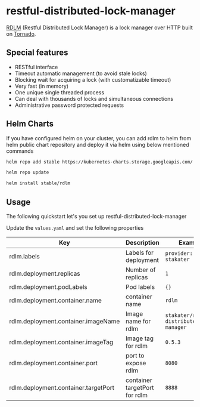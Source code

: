 # restful-distributed-lock-manager
[RDLM](https://github.com/thefab/restful-distributed-lock-manager) (Restful Distributed Lock Manager) is a lock manager over HTTP built on [Tornado](http://www.tornadoweb.org/en/stable/).

## Special features

- RESTful interface
- Timeout automatic management (to avoid stale locks)
- Blocking wait for acquiring a lock (with customatizable timeout)
- Very fast (in memory)
- One unique single threaded process
- Can deal with thousands of locks and simultaneous connections
- Administrative password protected requests

## Helm Charts

If you have configured helm on your cluster, you can add rdlm to helm from helm public chart repository and deploy it via helm using below mentioned commands

 ```bash
helm repo add stable https://kubernetes-charts.storage.googleapis.com/

helm repo update

helm install stable/rdlm
```

## Usage

The following quickstart let's you set up restful-distributed-lock-manager

Update the `values.yaml` and set the following properties

| Key           | Description                                                               | Example                            | Default Value                      |
|---------------|---------------------------------------------------------------------------|------------------------------------|------------------------------------|
| rdlm.labels          | Labels for deployment                                                | `provider: stakater`                        | `provider: stakater`                        |
| rdlm.deployment.replicas          | Number of replicas                                                | `1`                        | `1`                        |
| rdlm.deployment.podLabels           | Pod labels                                                | `{}`                        | `{}`                        |
| rdlm.deployment.container.name           | container name                                                | `rdlm`                        | `rdlm`                        |
| rdlm.deployment.container.imageName          | Image name for rdlm                                                | `stakater/restful-distributed-lock-manager`                        | `stakater/restful-distributed-lock-manager`                        |
| rdlm.deployment.container.imageTag          | Image tag for rdlm                                                | `0.5.3`                        | `0.5.3`                        |
| rdlm.deployment.container.port          | port to expose rdlm                                                | `8080`                        | `8080`                        |
| rdlm.deployment.container.targetPort          | container targetPort for rdlm                                                | `8888`                        | `8888`                        |